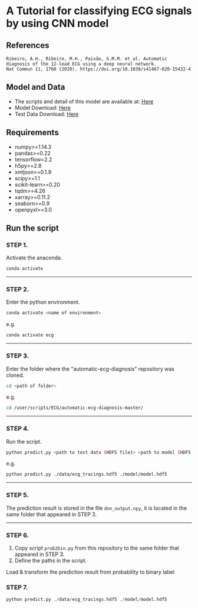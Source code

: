 # A Tutorial for classifying ECG signals by using CNN model
 
## References
```
Ribeiro, A.H., Ribeiro, M.H., Paixão, G.M.M. et al. Automatic diagnosis of the 12-lead ECG using a deep neural network.
Nat Commun 11, 1760 (2020). https://doi.org/10.1038/s41467-020-15432-4
```
## Model and Data
* The scripts and detail of this model are available at: [Here](https://github.com/antonior92/automatic-ecg-diagnosis)
* Model Download: [Here](https://zenodo.org/record/3765717#.YCOS8xMzbqU)
* Test Data Download: [Here](https://zenodo.org/record/3765780#.YCOS8hMzbqU)

## Requirements 
* numpy>=1.14.3
* pandas>=0.22
* tensorflow=2.2
* h5py>=2.8
* xmljson>=0.1.9
* scipy>=1.1
* scikit-learn>=0.20
* tqdm>=4.26
* xarray>=0.11.2
* seaborn>=0.9
* openpyxl>=3.0

## Run the script
### STEP 1. 
Activate the anaconda.
```bash
conda activate
```
****
### STEP 2. 
Enter the python environment.
```bash
conda activate <name of environment>
```
e.g.
```bash
conda activate ecg
```
****
### STEP 3. 
Enter the folder where the "automatic-ecg-diagnosis" repository was cloned.
```bash
cd <path of folder>
```
e.g.
```bash
cd /user/scripts/ECG/automatic-ecg-diagnosis-master/
```
****
### STEP 4. 
Run the script.
```bash
python predict.py <path to test data (HDF5 file)> <path to model (HDF5 file)>
```
e.g.
```bash
python predict.py ./data/ecg_tracings.hdf5 ./model/model.hdf5
```
****
### STEP 5. 
The prediction result is stored in the file ```dnn_output.npy```, it is located in the same folder that appeared in STEP 3.
****
### STEP 6.
1. Copy script ```prob2bin.py``` from this repository to the same folder that appeared in STEP 3.
2. Define the paths in the script.

Load & transform the prediction result from probability to binary label


### STEP 7. 
```python
python predict.py ./data/ecg_tracings.hdf5 ./model/model.hdf5
```


